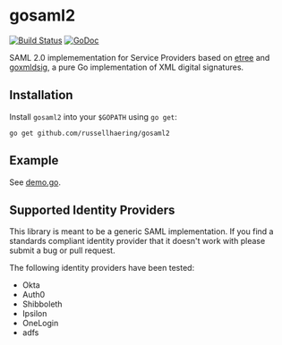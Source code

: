 # gosaml2

[![Build Status](https://github.com/russellhaering/gosaml2/actions/workflows/test.yml/badge.svg?branch=main)](https://github.com/russellhaering/gosaml2/actions/workflows/test.yml?query=branch%3Amain)
[![GoDoc](https://godoc.org/github.com/russellhaering/gosaml2?status.svg)](https://godoc.org/github.com/russellhaering/gosaml2)

SAML 2.0 implemementation for Service Providers based on [etree](https://github.com/beevik/etree)
and [goxmldsig](https://github.com/russellhaering/goxmldsig), a pure Go
implementation of XML digital signatures.

## Installation

Install `gosaml2` into your `$GOPATH` using `go get`:

```
go get github.com/russellhaering/gosaml2
```

## Example

See [demo.go](s2example/demo.go).

## Supported Identity Providers

This library is meant to be a generic SAML implementation. If you find a
standards compliant identity provider that it doesn't work with please
submit a bug or pull request.

The following identity providers have been tested:

* Okta
* Auth0
* Shibboleth
* Ipsilon
* OneLogin
* adfs
